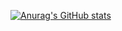 [![Anurag's GitHub stats](https://github-readme-stats.vercel.app/api?username=helsonmatos)](https://github.com/anuraghazra/github-readme-stats)
